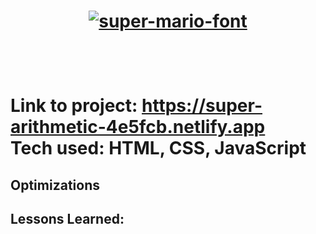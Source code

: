 
<h1 align="center"><a href="https://fontmeme.com/super-mario-font/"><img src="https://fontmeme.com/permalink/221105/ff342f3dd0cda786c6e07919773fa88e.png" alt="super-mario-font" border="0"></a><h1><br>

**Link to project:** https://super-arithmetic-4e5fcb.netlify.app<br>
**Tech used:** HTML, CSS, JavaScript



## Optimizations


## Lessons Learned:



